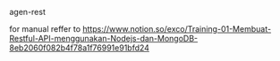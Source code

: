 agen-rest

for manual reffer to https://www.notion.so/exco/Training-01-Membuat-Restful-API-menggunakan-Nodejs-dan-MongoDB-8eb2060f082b4f78a1f76991e91bfd24
